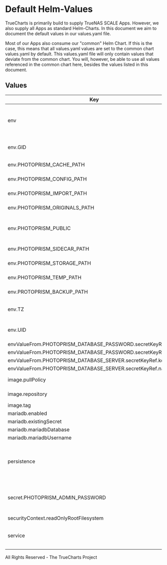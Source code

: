 # Default Helm-Values

TrueCharts is primarily build to supply TrueNAS SCALE Apps.
However, we also supply all Apps as standard Helm-Charts. In this document we aim to document the default values in our values.yaml file.

Most of our Apps also consume our "common" Helm Chart.
If this is the case, this means that all values.yaml values are set to the common chart values.yaml by default. This values.yaml file will only contain values that deviate from the common chart.
You will, however, be able to use all values referenced in the common chart here, besides the values listed in this document.

## Values

| Key | Type | Default | Description |
|-----|------|---------|-------------|
| env | object | See below | environment variables. See [image docs](https://docs.photoprism.org/getting-started/config-options/) for more details. |
| env.GID | string | `nil` | Sets GID Photoprism runs under. |
| env.PHOTOPRISM_CACHE_PATH | string | `"/assets/cache"` | Photoprism cache path |
| env.PHOTOPRISM_CONFIG_PATH | string | `"/assets/config"` | Photoprism config path |
| env.PHOTOPRISM_IMPORT_PATH | string | `"/photoprism/import"` | Photoprism import path |
| env.PHOTOPRISM_ORIGINALS_PATH | string | `"/photoprism/originals"` | Photoprism originals path |
| env.PHOTOPRISM_PUBLIC | bool | `false` | Disable authentication / password protection |
| env.PHOTOPRISM_SIDECAR_PATH | string | `"/assets/sidecar"` | Photoprism sidecar path |
| env.PHOTOPRISM_STORAGE_PATH | string | `"/assets/storage"` | Photoprism storage path |
| env.PHOTOPRISM_TEMP_PATH | string | `"/photoprism/temp"` | Photoprism temp path |
| env.PROTOPRISM_BACKUP_PATH | string | `"/assets/backup"` | Photoprism backup path |
| env.TZ | string | `"UTC"` | Set the container timezone |
| env.UID | string | `nil` | Sets UID Photoprism runs under. |
| envValueFrom.PHOTOPRISM_DATABASE_PASSWORD.secretKeyRef.key | string | `"mariadb-password"` |  |
| envValueFrom.PHOTOPRISM_DATABASE_PASSWORD.secretKeyRef.name | string | `"mariadbcreds"` |  |
| envValueFrom.PHOTOPRISM_DATABASE_SERVER.secretKeyRef.key | string | `"plainporthost"` |  |
| envValueFrom.PHOTOPRISM_DATABASE_SERVER.secretKeyRef.name | string | `"mariadbcreds"` |  |
| image.pullPolicy | string | `"IfNotPresent"` | image pull policy |
| image.repository | string | `"tccr.io/truecharts/photoprism"` | image repository |
| image.tag | string | `"v20220107@sha256:a6bfc44e4358341bd0e359d48805ff3b099e4ea3a4735ea843db0a766b06e4fe"` | image tag |
| mariadb.enabled | bool | `true` |  |
| mariadb.existingSecret | string | `"mariadbcreds"` |  |
| mariadb.mariadbDatabase | string | `"photoprism"` |  |
| mariadb.mariadbUsername | string | `"photoprism"` |  |
| persistence | object | See values.yaml | Configure persistence settings for the chart under this key. |
| secret.PHOTOPRISM_ADMIN_PASSWORD | string | `"please-change"` | Initial admin password. **BE SURE TO CHANGE THIS!** |
| securityContext.readOnlyRootFilesystem | bool | `false` |  |
| service | object | See values.yaml | Configures service settings for the chart. |

All Rights Reserved - The TrueCharts Project
